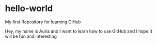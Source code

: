 # hello-world
My first Repository for learning GiHub

Hey, my name is Auria and I want to learn how to use GitHub and I hope it will be fun and interesting
